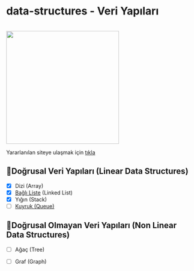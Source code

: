 # data-structures - Veri Yapıları
  <br>
  <img src="https://miro.medium.com/max/700/1*u2jndBtXWGGQK_DBKIDplA.jpeg" height="300" width="auto">
  <br>  

Yararlanılan siteye ulaşmak için [tıkla](https://www.geeksforgeeks.org/linked-list-set-1-introduction/?ref=lbp)

## 🔎Doğrusal Veri Yapıları (Linear Data Structures)
- [x] Dizi (Array)
- [x] [Bağlı Liste](https://github.com/FurkanPortakal/data-structures/blob/main/linkedList/linkedlist.md) (Linked List) 
- [x] Yığın (Stack)
- [ ] [Kuyruk (Queue)](https://github.com/FurkanPortakal/data-structures/blob/main/queue/QUEUE.md) 

## 🔎Doğrusal Olmayan Veri Yapıları (Non Linear Data Structures)
- [ ] Ağaç (Tree)
- [ ] Graf (Graph)


